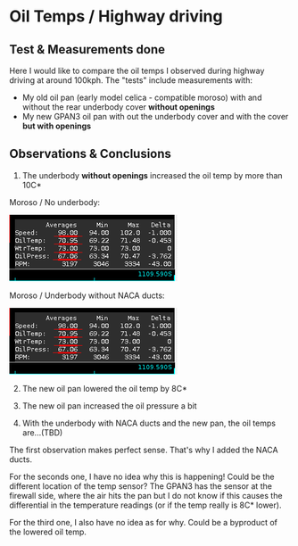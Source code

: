 # Oil Temps / Highway driving

## Test & Measurements done
Here I would like to compare the oil temps I observed during highway driving at around 100kph.
The "tests" include measurements with:

* My old oil pan (early model celica - compatible moroso) with and without the rear underbody cover **without openings**
* My new GPAN3 oil pan with out the underbody cover and with the cover **but with openings**

## Observations & Conclusions

1. The underbody **without openings** increased the oil temp by more than 10C*

Moroso / No underbody:

![moroso-no-underbody](moroso-no-underbody.png)

Moroso / Underbody without NACA ducts:

![moroso-no-underbody](moroso-no-underbody.png)

2. The new oil pan lowered the oil temp by 8C*

3. The new oil pan increased the oil pressure a bit

4. With the underbody with NACA ducts and the new pan, the oil temps are...(TBD)

The first observation makes perfect sense. That's why I added the NACA ducts.

For the seconds one, I have no idea why this is happening! Could be the different location of
the temp sensor? The GPAN3 has the sensor at the firewall side, where the air hits the pan but 
I do not know if this causes the differential in the temperature readings (or if the temp really is
8C* lower).

For the third one, I also have no idea as for why. Could be a byproduct of the lowered oil temp.